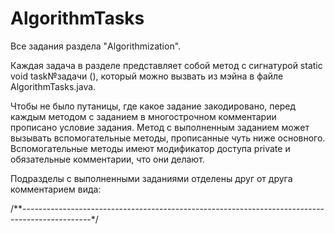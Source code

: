 # AlgorithmTasks
Все задания раздела "Algorithmization".

Каждая задача в разделе представляет собой метод с сигнатурой static void task№задачи (), который можно вызвать из мэйна в файле AlgorithmTasks.java.

Чтобы не было путаницы, где какое задание закодировано, перед каждым методом с заданием в многострочном комментарии прописано условие задания.
Метод с выполненным заданием может вызывать вспомогательные методы, прописанные чуть ниже основного. Вспомогательные методы имеют модификатор доступа private и обязательные комментарии, что они делают.

Подразделы с выполненными заданиями отделены друг от друга комментарием вида:

/**-----------------------------------------------------------------------------------------------*/
